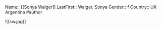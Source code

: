 Name:: [[Sonya Walger]]
LastFirst:: Walger, Sonya
Gender:: f
Country:: UK-Argentina
#author

![[sw.jpg]]